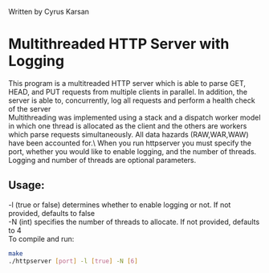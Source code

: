 Written by Cyrus Karsan

# Multithreaded HTTP Server with Logging
This program is a multitreaded HTTP server which is able to parse GET, HEAD, and PUT requests from multiple clients in parallel. In addition, the server is able to, concurrently, log all requests and perform a health check of the server\
Multithreading was implemented using a stack and a dispatch worker model in which one thread is allocated as the client and the others are workers which parse requests simultaneously. All data hazards (RAW,WAR,WAW) have been accounted for.\ 
When you run httpserver you must specify the port, whether you would like to enable logging, and the number of threads. Logging and number of threads are optional parameters.

## Usage:
-l (true or false) determines whether to enable logging or not. If not provided, defaults to false\
-N (int) specifies the number of threads to allocate. If not provided, defaults to 4\
To compile and run:
```sh
make
./httpserver [port] -l [true] -N [6]
